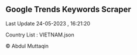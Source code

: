 

## Google Trends Keywords Scraper 
 
Last Update 24-05-2023 , 16:21:20

Country List :
VIETNAM.json



© Abdul Muttaqin 
